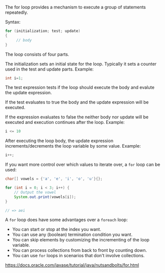 The for loop provides a mechanism to execute a group of statements repeatedly.

Syntax:

````java
for (initialization; test; update)
{
     // body
}
````

The loop consists of four parts.

The initialization sets an initial state for the loop.
Typically it sets a counter used in the test and update parts.
Example:

````java
int i=1;
````

The test expression tests if the loop should execute the body
and evalute the update expression.

If the test evaluates to true the body and the update expression will be executed.

If the expression evaluates to false the neither body nor update  will be executed and execution continues after the loop.
Example:

````java
i <= 10
````

After executing the loop body, the update expression increments/decrements the loop variable by some value.
Example:
````java
i++;
````
If you want more control over which values to iterate over, a `for` loop can be used:

```java
char[] vowels = {'a', 'e', 'i', 'o', 'u'}{};

for (int i = 0; i < 3; i++) {
    // Output the vowel
    System.out.print(vowels[i]);
}

// => aei
```

A `for` loop does have some advantages over a `foreach` loop:

- You can start or stop at the index you want.
- You can use any (boolean) termination condition you want.
- You can skip elements by customizing the incrementing of the loop variable.
- You can process collections from back to front by counting down.
- You can use `for` loops in scenarios that don't involve collections.

https://docs.oracle.com/javase/tutorial/java/nutsandbolts/for.html
